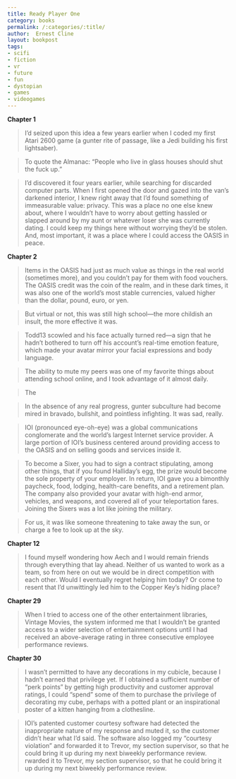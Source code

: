```yaml
---
title: Ready Player One
category: books
permalink: /:categories/:title/
author:  Ernest Cline
layout: bookpost
tags:
- scifi
- fiction
- vr
- future
- fun
- dystopian
- games
- videogames
---
```


**Chapter 1**

>  I’d seized upon this idea a few years earlier when I coded my first Atari 2600 game (a gunter rite of passage, like a Jedi building his first lightsaber).

>  To quote the Almanac: “People who live in glass houses should shut the fuck up.”

>  I’d discovered it four years earlier, while searching for discarded computer parts. When I first opened the door and gazed into the van’s darkened interior, I knew right away that I’d found something of immeasurable value: privacy. This was a place no one else knew about, where I wouldn’t have to worry about getting hassled or slapped around by my aunt or whatever loser she was currently dating. I could keep my things here without worrying they’d be stolen. And, most important, it was a place where I could access the OASIS in peace.

**Chapter 2**

>  Items in the OASIS had just as much value as things in the real world (sometimes more), and you couldn’t pay for them with food vouchers. The OASIS credit was the coin of the realm, and in these dark times, it was also one of the world’s most stable currencies, valued higher than the dollar, pound, euro, or yen.

>  But virtual or not, this was still high school—the more childish an insult, the more effective it was.

>  Todd13 scowled and his face actually turned red—a sign that he hadn’t bothered to turn off his account’s real-time emotion feature, which made your avatar mirror your facial expressions and body language.

>  The ability to mute my peers was one of my favorite things about attending school online, and I took advantage of it almost daily.

>  The

>  In the absence of any real progress, gunter subculture had become mired in bravado, bullshit, and pointless infighting. It was sad, really.

>  IOI (pronounced eye-oh-eye) was a global communications conglomerate and the world’s largest Internet service provider. A large portion of IOI’s business centered around providing access to the OASIS and on selling goods and services inside it.

>  To become a Sixer, you had to sign a contract stipulating, among other things, that if you found Halliday’s egg, the prize would become the sole property of your employer. In return, IOI gave you a bimonthly paycheck, food, lodging, health-care benefits, and a retirement plan. The company also provided your avatar with high-end armor, vehicles, and weapons, and covered all of your teleportation fares. Joining the Sixers was a lot like joining the military.

>  For us, it was like someone threatening to take away the sun, or charge a fee to look up at the sky.

**Chapter 12**

>  I found myself wondering how Aech and I would remain friends through everything that lay ahead. Neither of us wanted to work as a team, so from here on out we would be in direct competition with each other. Would I eventually regret helping him today? Or come to resent that I’d unwittingly led him to the Copper Key’s hiding place?

**Chapter 29**

>  When I tried to access one of the other entertainment libraries, Vintage Movies, the system informed me that I wouldn’t be granted access to a wider selection of entertainment options until I had received an above-average rating in three consecutive employee performance reviews.

**Chapter 30**

>  I wasn’t permitted to have any decorations in my cubicle, because I hadn’t earned that privilege yet. If I obtained a sufficient number of “perk points” by getting high productivity and customer approval ratings, I could “spend” some of them to purchase the privilege of decorating my cube, perhaps with a potted plant or an inspirational poster of a kitten hanging from a clothesline.

>  IOI’s patented customer courtesy software had detected the inappropriate nature of my response and muted it, so the customer didn’t hear what I’d said. The software also logged my “courtesy violation” and forwarded it to Trevor, my section supervisor, so that he could bring it up during my next biweekly performance review.
rwarded it to Trevor, my section supervisor, so that he could bring it up during my next biweekly performance review.

